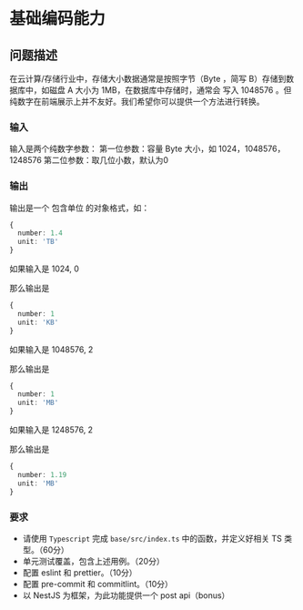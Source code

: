 # 基础编码能力

## 问题描述

在云计算/存储行业中，存储大小数据通常是按照字节（Byte ，简写 B）存储到数据库中，如磁盘 A 大小为 1MB，在数据库中存储时，通常会 写入 1048576 。但纯数字在前端展示上并不友好。我们希望你可以提供一个方法进行转换。


### 输入

输入是两个纯数字参数：
第一位参数：容量 Byte 大小，如 1024，1048576，1248576
第二位参数：取几位小数，默认为0


### 输出

输出是一个 包含单位 的对象格式，如：
```typescript
{
  number: 1.4
  unit: 'TB'
}
```

如果输入是 1024, 0

那么输出是
```typescript
{
  number: 1
  unit: 'KB'
}
```

如果输入是 1048576, 2

那么输出是
```typescript
{
  number: 1
  unit: 'MB'
}
```

如果输入是 1248576, 2

那么输出是
```typescript
{
  number: 1.19
  unit: 'MB'
}
```



### 要求

- 请使用 `Typescript` 完成 `base/src/index.ts` 中的函数，并定义好相关 TS 类型。（60分）
- 单元测试覆盖，包含上述用例。（20分）
- 配置 eslint 和 prettier。（10分）
- 配置 pre-commit 和 commitlint。（10分）
- 以 NestJS 为框架，为此功能提供一个 post api（bonus）

